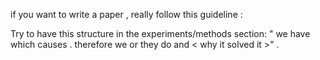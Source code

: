 if you want to write a paper , really follow this guideline :

 Try to have this structure in the experiments/methods section: " we have <cause> which causes <problems>. therefore we or they do <contribution> and < why it solved it >" .
